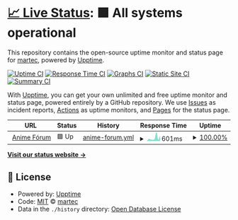 # [📈 Live Status](https://status.anime-forum.info): <!--live status--> **🟩 All systems operational**

This repository contains the open-source uptime monitor and status page for [martec](https://status.anime-forum.info), powered by [Upptime](https://github.com/upptime/upptime).

[![Uptime CI](https://github.com/martec/alfa-status/workflows/Uptime%20CI/badge.svg)](https://github.com/martec/alfa-status/actions?query=workflow%3A%22Uptime+CI%22)
[![Response Time CI](https://github.com/martec/alfa-status/workflows/Response%20Time%20CI/badge.svg)](https://github.com/martec/alfa-status/actions?query=workflow%3A%22Response+Time+CI%22)
[![Graphs CI](https://github.com/martec/alfa-status/workflows/Graphs%20CI/badge.svg)](https://github.com/martec/alfa-status/actions?query=workflow%3A%22Graphs+CI%22)
[![Static Site CI](https://github.com/martec/alfa-status/workflows/Static%20Site%20CI/badge.svg)](https://github.com/martec/alfa-status/actions?query=workflow%3A%22Static+Site+CI%22)
[![Summary CI](https://github.com/martec/alfa-status/workflows/Summary%20CI/badge.svg)](https://github.com/martec/alfa-status/actions?query=workflow%3A%22Summary+CI%22)

With [Upptime](https://upptime.js.org), you can get your own unlimited and free uptime monitor and status page, powered entirely by a GitHub repository. We use [Issues](https://github.com/martec/alfa-status/issues) as incident reports, [Actions](https://github.com/martec/alfa-status/actions) as uptime monitors, and [Pages](https://status.anime-forum.info) for the status page.

<!--start: status pages-->
<!-- This summary is generated by Upptime (https://github.com/upptime/upptime) -->
<!-- Do not edit this manually, your changes will be overwritten -->
<!-- prettier-ignore -->
| URL | Status | History | Response Time | Uptime |
| --- | ------ | ------- | ------------- | ------ |
| <img alt="" src="https://icons.duckduckgo.com/ip3/anime-forum.info.ico" height="13"> [Anime Fórum](https://anime-forum.info) | 🟩 Up | [anime-forum.yml](https://github.com/martec/alfa-status/commits/HEAD/history/anime-forum.yml) | <details><summary><img alt="Response time graph" src="./graphs/anime-forum/response-time-week.png" height="20"> 601ms</summary><br><a href="https://status.anime-forum.info/history/anime-forum"><img alt="Response time 367" src="https://img.shields.io/endpoint?url=https%3A%2F%2Fraw.githubusercontent.com%2Fmartec%2Falfa-status%2FHEAD%2Fapi%2Fanime-forum%2Fresponse-time.json"></a><br><a href="https://status.anime-forum.info/history/anime-forum"><img alt="24-hour response time 160" src="https://img.shields.io/endpoint?url=https%3A%2F%2Fraw.githubusercontent.com%2Fmartec%2Falfa-status%2FHEAD%2Fapi%2Fanime-forum%2Fresponse-time-day.json"></a><br><a href="https://status.anime-forum.info/history/anime-forum"><img alt="7-day response time 601" src="https://img.shields.io/endpoint?url=https%3A%2F%2Fraw.githubusercontent.com%2Fmartec%2Falfa-status%2FHEAD%2Fapi%2Fanime-forum%2Fresponse-time-week.json"></a><br><a href="https://status.anime-forum.info/history/anime-forum"><img alt="30-day response time 393" src="https://img.shields.io/endpoint?url=https%3A%2F%2Fraw.githubusercontent.com%2Fmartec%2Falfa-status%2FHEAD%2Fapi%2Fanime-forum%2Fresponse-time-month.json"></a><br><a href="https://status.anime-forum.info/history/anime-forum"><img alt="1-year response time 367" src="https://img.shields.io/endpoint?url=https%3A%2F%2Fraw.githubusercontent.com%2Fmartec%2Falfa-status%2FHEAD%2Fapi%2Fanime-forum%2Fresponse-time-year.json"></a></details> | <details><summary><a href="https://status.anime-forum.info/history/anime-forum">100.00%</a></summary><a href="https://status.anime-forum.info/history/anime-forum"><img alt="All-time uptime 99.42%" src="https://img.shields.io/endpoint?url=https%3A%2F%2Fraw.githubusercontent.com%2Fmartec%2Falfa-status%2FHEAD%2Fapi%2Fanime-forum%2Fuptime.json"></a><br><a href="https://status.anime-forum.info/history/anime-forum"><img alt="24-hour uptime 100.00%" src="https://img.shields.io/endpoint?url=https%3A%2F%2Fraw.githubusercontent.com%2Fmartec%2Falfa-status%2FHEAD%2Fapi%2Fanime-forum%2Fuptime-day.json"></a><br><a href="https://status.anime-forum.info/history/anime-forum"><img alt="7-day uptime 100.00%" src="https://img.shields.io/endpoint?url=https%3A%2F%2Fraw.githubusercontent.com%2Fmartec%2Falfa-status%2FHEAD%2Fapi%2Fanime-forum%2Fuptime-week.json"></a><br><a href="https://status.anime-forum.info/history/anime-forum"><img alt="30-day uptime 100.00%" src="https://img.shields.io/endpoint?url=https%3A%2F%2Fraw.githubusercontent.com%2Fmartec%2Falfa-status%2FHEAD%2Fapi%2Fanime-forum%2Fuptime-month.json"></a><br><a href="https://status.anime-forum.info/history/anime-forum"><img alt="1-year uptime 99.42%" src="https://img.shields.io/endpoint?url=https%3A%2F%2Fraw.githubusercontent.com%2Fmartec%2Falfa-status%2FHEAD%2Fapi%2Fanime-forum%2Fuptime-year.json"></a></details>

<!--end: status pages-->

[**Visit our status website →**](https://status.anime-forum.info)

## 📄 License

- Powered by: [Upptime](https://github.com/upptime/upptime)
- Code: [MIT](./LICENSE) © [martec](https://status.anime-forum.info)
- Data in the `./history` directory: [Open Database License](https://opendatacommons.org/licenses/odbl/1-0/)

